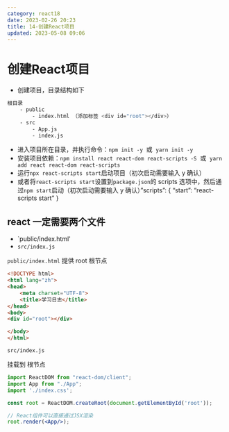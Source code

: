 ```yaml
---
category: react18
date: 2023-02-26 20:23
title: 14-创建React项目
updated: 2023-05-08 09:06
---
```


# 创建React项目
- 创建项目，目录结构如下

```sh
根目录
    - public
        - index.html （添加标签 <div id="root"></div>）
    - src
        - App.js
        - index.js
```

- 进入项目所在目录，并执行命令：`npm init -y`  或  `yarn init -y`
- 安装项目依赖：`npm install react react-dom react-scripts -S`  或  `yarn add react react-dom react-scripts`
- 运行`npx react-scripts start`启动项目（初次启动需要输入 y 确认）
- 或者将`react-scripts start`设置到`package.json`的 scripts 选项中，然后通过`npm start`启动（初次启动需要输入 y 确认）”scripts”: { “start”: “react-scripts start” }

## react 一定需要两个文件

- `public/index.html'
- `src/index.js`

`public/index.html`
提供 root 根节点

```html
<!DOCTYPE html>
<html lang="zh">
<head>
    <meta charset="UTF-8">
    <title>学习日志</title>
</head>
<body>
<div id="root"></div>

</body>
</html>

```

`src/index.js`

挂载到 根节点

```jsx
import ReactDOM from "react-dom/client";
import App from "./App";
import './index.css';

const root = ReactDOM.createRoot(document.getElementById('root'));

// React组件可以直接通过JSX渲染
root.render(<App/>);
```